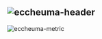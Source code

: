 ![eccheuma-header](https://unfruhyobjypfbvnncoc.supabase.in/storage/v1/object/public/main/Github/BadgeInfo.svg)
---
![eccheuma-metric](https://unfruhyobjypfbvnncoc.supabase.in/storage/v1/object/public/main/Github/MetricInfo.svg)
